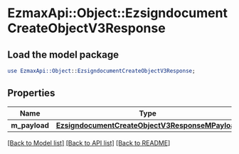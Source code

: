 # EzmaxApi::Object::EzsigndocumentCreateObjectV3Response

## Load the model package
```perl
use EzmaxApi::Object::EzsigndocumentCreateObjectV3Response;
```

## Properties
Name | Type | Description | Notes
------------ | ------------- | ------------- | -------------
**m_payload** | [**EzsigndocumentCreateObjectV3ResponseMPayload**](EzsigndocumentCreateObjectV3ResponseMPayload.md) |  | 

[[Back to Model list]](../README.md#documentation-for-models) [[Back to API list]](../README.md#documentation-for-api-endpoints) [[Back to README]](../README.md)


